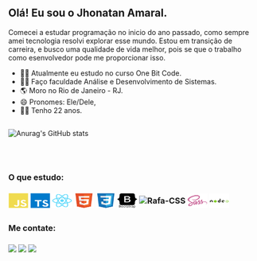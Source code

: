 ## Olá! Eu sou o Jhonatan Amaral.
Comecei a estudar programação no inicio do ano passado, como sempre amei tecnologia resolvi explorar esse mundo. Estou em transição de carreira, e busco uma qualidade de vida melhor, pois  se que o trabalho como esenvolvedor pode me proporcionar isso. 
- 👨‍💻 Atualmente eu estudo  no curso One Bit Code.
- 👨‍🎓 Faço faculdade Análise e Desenvolvimento de Sistemas.
- 🌎 Moro no Rio de Janeiro - RJ. 
- 😄 Pronomes: Ele/Dele,
- 🙋‍♂️ Tenho 22 anos. 



##
![Anurag's GitHub stats](https://github-readme-stats.vercel.app/api?username=JhonDevBr&show_icons=true&bg_color=00000000)
##


<div style="display: inline_block"><br>
  <h3>O que estudo:<h3>
  <img align="center" alt="Rafa-Js" height="30" width="40" src="https://raw.githubusercontent.com/devicons/devicon/master/icons/javascript/javascript-plain.svg">
  <img align="center" alt="Rafa-Ts" height="30" width="40" src="https://raw.githubusercontent.com/devicons/devicon/master/icons/typescript/typescript-plain.svg">
    <img align="center" alt="Rafa-React" height="30" width="40" src="https://raw.githubusercontent.com/devicons/devicon/master/icons/react/react-original.svg">
  <img align="center" alt="Rafa-HTML" height="30" width="40" src="https://raw.githubusercontent.com/devicons/devicon/master/icons/html5/html5-original.svg">
  <img align="center" alt="Rafa-CSS" height="30" width="40" src="https://raw.githubusercontent.com/devicons/devicon/master/icons/css3/css3-original.svg">
    <img align="center" alt="Rafa-CSS" height="30" width="40"src="https://raw.githubusercontent.com/devicons/devicon/master/icons/bootstrap/bootstrap-plain-wordmark.svg">
 <img align="center" alt="Rafa-CSS" height="30" width="40"src="https://raw.githubusercontent.com/gilbarbara/logos/804dc257b59e144eaca5bc6ffd16949752c6f789/logos/bulma.svg">
    <img align="center" alt="Rafa-CSS" height="30" width="40"src="https://raw.githubusercontent.com/devicons/devicon/master/icons/sass/sass-original.svg">
  <img align="center" alt="Rafa-CSS" height="30" width="40"src="https://raw.githubusercontent.com/devicons/devicon/master/icons/nodejs/nodejs-original-wordmark.svg">
    </div>


##
<div>
<h3>Me contate:<h3>
  <a href="https://www.instagram.com/jhonatan.a.a.m/" target="_blank"><img src="https://img.shields.io/badge/-Instagram-%23E4405F?style=for-the-badge&logo=instagram&logoColor=white" target="_blank"></a>
<a href="https://www.linkedin.com/in/jhonatan-amaral-82137a202" target="_blank"><img src="https://img.shields.io/badge/-LinkedIn-%230077B5?style=for-the-badge&logo=linkedin&logoColor=white" target="_blank"></a> 
 <a href = "mailto:jhonatan.cg2010@gmail.com"><img src="https://img.shields.io/badge/-Gmail-%23333?style=for-the-badge&logo=gmail&logoColor=white" target="_blank"></a>
 
          
</div>
